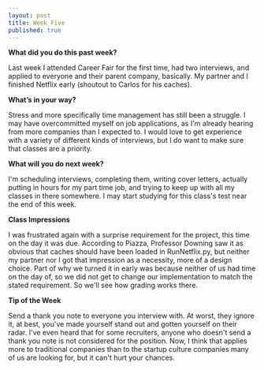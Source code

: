 ```yaml
---
layout: post
title: Week Five
published: true
---
```

**What did you do this past week?**

Last week I attended Career Fair for the first time, had two interviews, and applied to everyone and their parent company, basically. My partner and I finished Netflix early (shoutout to Carlos for his caches). 

**What’s in your way?**

Stress and more specifically time management has still been a struggle. I may have overcommitted myself on job applications, as I'm already hearing from more companies than I expected to. I would love to get experience with a variety of different kinds of interviews, but I do want to make sure that classes are a priority.

**What will you do next week?**

I'm scheduling interviews, completing them, writing cover letters, actually putting in hours for my part time job, and trying to keep up with all my classes in there somewhere. I may start studying for this class's test near the end of this week.

**Class Impressions**

I was frustrated again with a surprise requirement for the project, this time on the day it was due. According to Piazza, Professor Downing saw it as obvious that caches should have been loaded in RunNetflix.py, but neither my partner nor I got that impression as a necessity, more of a design choice. Part of why we turned it in early was because neither of us had time on the day of, so we did not get to change our implementation to match the stated requirement. So we'll see how grading works there. 

**Tip of the Week**

Send a thank you note to everyone you interview with. At worst, they ignore it, at best, you've made yourself stand out and gotten yourself on their radar. I've even heard that for some recruiters, anyone who doesn't send a thank you note is not considered for the position. Now, I think that applies more to traditional companies than to the startup culture companies many of us are looking for, but it can't hurt your chances.
